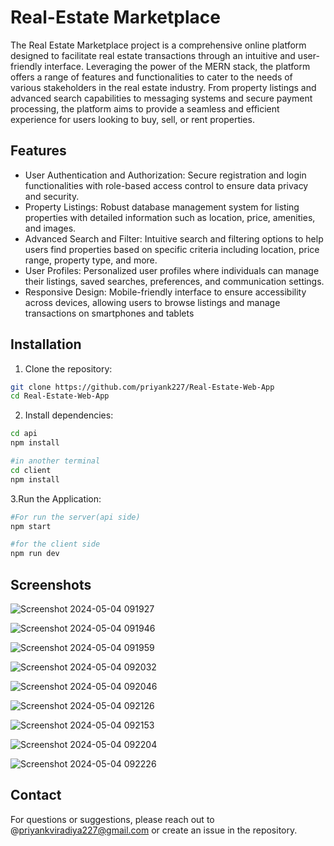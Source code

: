 
# Real-Estate Marketplace

The Real Estate Marketplace project is a comprehensive online platform designed to 
facilitate real estate transactions through an intuitive and user-friendly interface. 
Leveraging the power of the MERN stack, the platform offers a range of features and 
functionalities to cater to the needs of various stakeholders in the real estate industry. From 
property listings and advanced search capabilities to messaging systems and secure 
payment processing, the platform aims to provide a seamless and efficient experience for 
users looking to buy, sell, or rent properties.


## Features

- User Authentication and Authorization: Secure registration and login functionalities with role-based access control to ensure data privacy and security.
- Property Listings: Robust database management system for listing properties with detailed information such as location, price, amenities, and images.
- Advanced Search and Filter: Intuitive search and filtering options to help users find properties based on specific criteria including location, price range, property type, and more.
- User Profiles: Personalized user profiles where individuals can manage their listings, saved searches, preferences, and communication settings.
- Responsive Design: Mobile-friendly interface to ensure accessibility across devices, allowing users to browse listings and manage transactions on smartphones and tablets


## Installation

1. Clone the repository:

```bash
git clone https://github.com/priyank227/Real-Estate-Web-App
cd Real-Estate-Web-App
```
2. Install dependencies:
```bash
cd api
npm install
```
```bash
#in another terminal
cd client
npm install
```
3.Run the Application:
```bash
#For run the server(api side)
npm start
```
```bash
#for the client side
npm run dev
```
    
## Screenshots
![Screenshot 2024-05-04 091927](https://github.com/priyank227/Real-Estate-Web-App/assets/92981413/a9e174c2-1978-4905-a5ab-b4cc7f793b30)

![Screenshot 2024-05-04 091946](https://github.com/priyank227/Real-Estate-Web-App/assets/92981413/669e44ed-dda2-48e5-bd47-c9845d6b8480)

![Screenshot 2024-05-04 091959](https://github.com/priyank227/Real-Estate-Web-App/assets/92981413/8f1b6d79-b3f6-4f15-96db-c3bb363f6e2e)

![Screenshot 2024-05-04 092032](https://github.com/priyank227/Real-Estate-Web-App/assets/92981413/c777cf41-4c97-41e8-a40c-c549b16a3f0c)

![Screenshot 2024-05-04 092046](https://github.com/priyank227/Real-Estate-Web-App/assets/92981413/84b7a724-14bb-44dd-9ca6-1fcf595125be)

![Screenshot 2024-05-04 092126](https://github.com/priyank227/Real-Estate-Web-App/assets/92981413/6dca5fff-5251-4497-9dfe-7c9064af6104)

![Screenshot 2024-05-04 092153](https://github.com/priyank227/Real-Estate-Web-App/assets/92981413/35b25b4d-c1c6-4c3a-9f18-71b859cd4dcb)

![Screenshot 2024-05-04 092204](https://github.com/priyank227/Real-Estate-Web-App/assets/92981413/74608f69-c372-4c04-8571-c8f50f6d89df)

![Screenshot 2024-05-04 092226](https://github.com/priyank227/Real-Estate-Web-App/assets/92981413/c6f502d4-7c1f-4227-8e76-f27b14ca72d4)


## Contact

For questions or suggestions, please reach out to @priyankviradiya227@gmail.com or create an issue in the repository.

